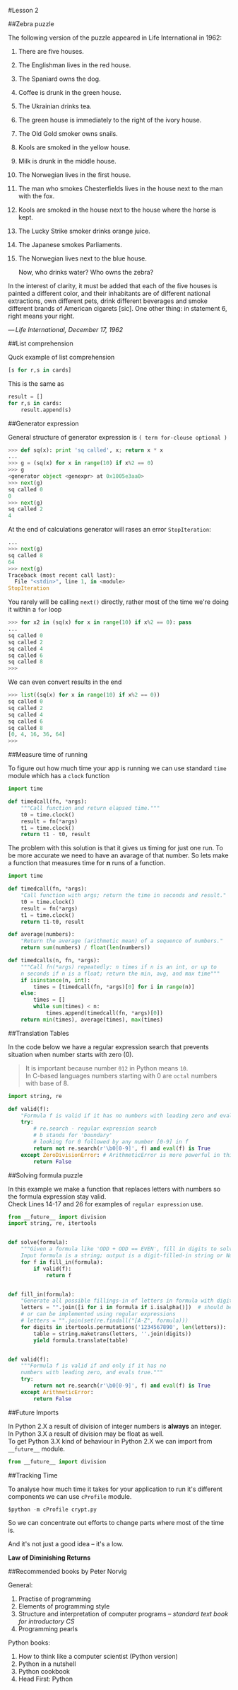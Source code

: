 #Lesson 2

##Zebra puzzle

The following version of the puzzle appeared in Life International in 1962:

1. There are five houses.
2. The Englishman lives in the red house.
3. The Spaniard owns the dog.
4. Coffee is drunk in the green house.
5. The Ukrainian drinks tea.
6. The green house is immediately to the right of the ivory house.
7. The Old Gold smoker owns snails.
8. Kools are smoked in the yellow house.
9. Milk is drunk in the middle house.
10. The Norwegian lives in the first house.
11. The man who smokes Chesterfields lives in the house next to the man with the fox.
12. Kools are smoked in the house next to the house where the horse is kept.
13. The Lucky Strike smoker drinks orange juice.
14. The Japanese smokes Parliaments.
15. The Norwegian lives next to the blue house.

    Now, who drinks water? Who owns the zebra?

In the interest of clarity, it must be added that each of the five houses is painted a different color, and their inhabitants are of different national extractions, own different pets, drink different beverages and smoke different brands of American cigarets [sic]. One other thing: in statement 6, right means your right.  

_— Life International, December 17, 1962_


##List comprehension

Quck example of list comprehension

```python
[s for r,s in cards]
```

This is the same as

```python
result = []
for r,s in cards:
    result.append(s)
```


##Generator expression

General structure of generator expression is `( term for-clouse optional )`

```python
>>> def sq(x): print 'sq called', x; return x * x
...
>>> g = (sq(x) for x in range(10) if x%2 == 0)
>>> g
<generator object <genexpr> at 0x1005e3aa0>
>>> next(g)
sq called 0
0
>>> next(g)
sq called 2
4
```

At the end of calculations generator will rases an error `StopIteration`:

```python
...
>>> next(g)
sq called 8
64
>>> next(g)
Traceback (most recent call last):
  File "<stdin>", line 1, in <module>
StopIteration
```

You rarely will be calling `next()` directly, rather most of the time we're doing it within a `for` loop 

```python
>>> for x2 in (sq(x) for x in range(10) if x%2 == 0): pass
... 
sq called 0
sq called 2
sq called 4
sq called 6
sq called 8
>>>
```

We can even convert results in the end

```python
>>> list((sq(x) for x in range(10) if x%2 == 0))
sq called 0
sq called 2
sq called 4
sq called 6
sq called 8
[0, 4, 16, 36, 64]
>>> 
```


##Measure time of running

To figure out how much time your app is running we can use standard `time` module which has a `clock` function

```python
import time

def timedcall(fn, *args):
    """Call function and return elapsed time."""
    t0 = time.clock()
    result = fn(*args)
    t1 = time.clock()
    return t1 - t0, result
```

The problem with this solution is that it gives us timing for just one run. To be more accurate we need to have an avarage of that number. So lets make a function that measures time for **n** runs of a function.

```python
import time

def timedcall(fn, *args):
    "Call function with args; return the time in seconds and result."
    t0 = time.clock()
    result = fn(*args)
    t1 = time.clock()
    return t1-t0, result

def average(numbers):
    "Return the average (arithmetic mean) of a sequence of numbers."
    return sum(numbers) / float(len(numbers)) 

def timedcalls(n, fn, *args):
    """Call fn(*args) repeatedly: n times if n is an int, or up to
    n seconds if n is a float; return the min, avg, and max time"""
    if isinstance(n, int):
        times = [timedcall(fn, *args)[0] for i in range(n)]
    else:
        times = []
        while sum(times) < n:
            times.append(timedcall(fn, *args)[0])
    return min(times), average(times), max(times)
```


##Translation Tables

In the code below we have a regular expression search that prevents situation when number starts with zero (0).

>It is important because number `012` in Python means `10`.  
>In C-based languages numbers starting with 0 are `octal` numbers with base of 8.

```python
import string, re

def valid(f):
    "Formula f is valid if it has no numbers with leading zero and evals true."
    try:
        # re.search - regular expression search
        # b stands for 'boundary'
        # looking for 0 followed by any number [0-9] in f
        return not re.search(r'\b0[0-9]', f) and eval(f) is True
    except ZeroDivisionError: # ArithmeticError is more powerful in this case
        return False
```


##Solving formula puzzle

In this example we make a function that replaces letters with numbers so the formula expression stay valid.  
Check Lines 14-17 and 26 for examples of `regular expression` use.

```python
from __future__ import division
import string, re, itertools


def solve(formula):
    """Given a formula like 'ODD + ODD == EVEN', fill in digits to solve it.
    Input formula is a string; output is a digit-filled-in string or None."""
    for f in fill_in(formula):
        if valid(f):
            return f


def fill_in(formula):
    "Generate all possible fillings-in of letters in formula with digits."
    letters = "".join([i for i in formula if i.isalpha()])  # should be a str
    # or can be implemented using regular expressions
    # letters = "".join(set(re.findall("[A-Z", formula)))
    for digits in itertools.permutations('1234567890', len(letters)):
        table = string.maketrans(letters, ''.join(digits))
        yield formula.translate(table)


def valid(f):
    """Formula f is valid if and only if it has no
    numbers with leading zero, and evals true."""
    try:
        return not re.search(r'\b0[0-9]', f) and eval(f) is True
    except ArithmeticError:
        return False
```


##Future Imports

In Python 2.X a result of division of integer numbers is **always** an integer.  
In Python 3.X a result of division may be float as well.  
To get Python 3.X kind of behaviour in Python 2.X we can import from `__future__` module.

```python
from __future__ import division
```


##Tracking Time

To analyse how much time it takes for your application to run it's different components we can use `cProfile` module.  

```python
$python -m cProfile crypt.py
```

So we can concentrate out efforts to change parts where most of the time is.  

And it's not just a good idea – it's a low.

**Law of Diminishing Returns**  


##Recommended books by Peter Norvig

General:  
1. Practise of programming  
2. Elements of programming style  
3. Structure and interpretation of computer programs – *standard text book for introductory CS* 
4. Programming pearls

Python books:  
1. How to think like a computer scientist (Python version)
2. Python in a nutshell
3. Python cookbook
4. Head First: Python

